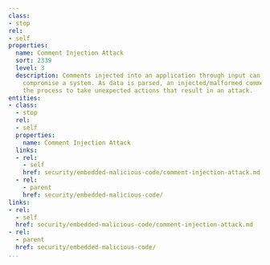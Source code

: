```yaml
---
class:
- stop
rel:
- self
properties:
  name: Comment Injection Attack
  sort: 2339
  level: 3
  description: Comments injected into an application through input can be used to
    compromise a system. As data is parsed, an injected/malformed comment may cause
    the process to take unexpected actions that result in an attack.
entities:
- class:
  - stop
  rel:
  - self
  properties:
    name: Comment Injection Attack
  links:
  - rel:
    - self
    href: security/embedded-malicious-code/comment-injection-attack.md
  - rel:
    - parent
    href: security/embedded-malicious-code/
links:
- rel:
  - self
  href: security/embedded-malicious-code/comment-injection-attack.md
- rel:
  - parent
  href: security/embedded-malicious-code/
...
```

